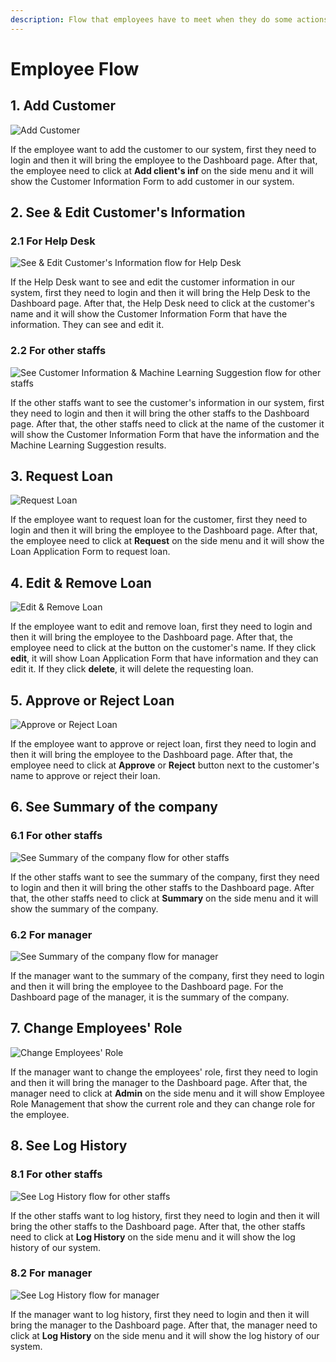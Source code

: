 ```yaml
---
description: Flow that employees have to meet when they do some actions
---
```


# Employee Flow

## 1. Add Customer

![Add Customer](<../../../../.gitbook/assets/image (4).png>)

If the employee want to add the customer to our system, first they need to login and then it will bring the employee to the Dashboard page. After that, the employee need to click at **Add client's inf** on the side menu and it will show the Customer Information Form to add customer in our system.

## 2. See & Edit Customer's Information

### 2.1 For Help Desk

![See & Edit Customer's Information flow for Help Desk](<../../../../.gitbook/assets/image (14) (1) (1).png>)

If the Help Desk want to see and edit the customer information in our system, first they need to login and then it will bring the Help Desk to the Dashboard page. After that, the Help Desk need to click at the customer's name and it will show the Customer Information Form that have the information. They can see and edit it.

### 2.2 For other staffs

![See Customer Information & Machine Learning Suggestion flow for other staffs](<../../../../.gitbook/assets/image (16) (1).png>)

If the other staffs want to see the customer's information in our system, first they need to login and then it will bring the other staffs to the Dashboard page. After that, the other staffs need to click at the name of the customer it will show the Customer Information Form that have the information and the Machine Learning Suggestion results.

## 3. Request Loan

![Request Loan](<../../../../.gitbook/assets/image (15) (1).png>)

If the employee want to request loan for the customer, first they need to login and then it will bring the employee to the Dashboard page. After that, the employee need to click at **Request** on the side menu and it will show the Loan Application Form to request loan.

## 4. Edit & Remove Loan

![Edit & Remove Loan](<../../../../.gitbook/assets/image (14).png>)

If the employee want to edit and remove loan, first they need to login and then it will bring the employee to the Dashboard page. After that, the employee need to click at the button on the customer's name. If they click **edit**, it will show Loan Application Form that have information and they can edit it. If they click **delete**, it will delete the requesting loan.

## 5. Approve or Reject Loan

![Approve or Reject Loan](<../../../../.gitbook/assets/image (7).png>)

If the employee want to approve or reject loan, first they need to login and then it will bring the employee to the Dashboard page. After that, the employee need to click at **Approve** or **Reject** button next to the customer's name to approve or reject their loan.

## 6. See Summary of the company

### 6.1 For other staffs

![See Summary of the company flow for other staffs](<../../../../.gitbook/assets/image (9).png>)

If the other staffs want to see the summary of the company, first they need to login and then it will bring the other staffs to the Dashboard page. After that, the other staffs need to click at **Summary** on the side menu and it will show the summary of the company.

### 6.2 For manager

![See Summary of the company flow for manager](<../../../../.gitbook/assets/image (3).png>)

If the manager want to the summary of the company, first they need to login and then it will bring the employee to the Dashboard page. For the Dashboard page of the manager, it is the summary of the company.

## 7. Change Employees' Role

![Change Employees' Role](<../../../../.gitbook/assets/image (5) (1).png>)

If the manager want to change the employees' role, first they need to login and then it will bring the manager to the Dashboard page. After that, the manager need to click at **Admin** on the side menu and it will show Employee Role Management that show the current role and they can change role for the employee.

## 8. See Log History

### 8.1 For other staffs

![See Log History flow for other staffs](<../../../../.gitbook/assets/image (10).png>)

If the other staffs want to log history, first they need to login and then it will bring the other staffs to the Dashboard page. After that, the other staffs need to click at **Log History** on the side menu and it will show the log history of our system.

### 8.2 For manager

![See Log History flow for manager](<../../../../.gitbook/assets/image (11).png>)

If the manager want to log history, first they need to login and then it will bring the manager to the Dashboard page. After that, the manager need to click at **Log History** on the side menu and it will show the log history of our system.
